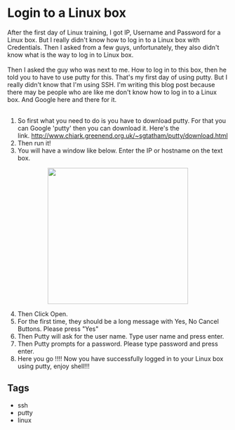 # Login to a Linux box

<div dir="ltr" style="text-align: left;" trbidi="on">After the first day of Linux training, I got IP, Username and Password for a Linux box. But I really didn't know how to&nbsp;log in&nbsp;to a Linux box with Credentials. Then I asked from a few guys, unfortunately, they also didn't know what is the way to&nbsp;log in&nbsp;to Linux box.<br /><div><br /></div><div>Then I asked the guy who was next to me. How to&nbsp;log in&nbsp;to this box, then he told you to have to use putty for this. That's my first day of using putty. But I really didn't know that I'm using SSH. I'm writing this blog post because there may be people who are like me don't know how to log in to a Linux box. And&nbsp;Google&nbsp;here and there for it.</div><div><br /></div><div><ol><li>So first what you need to do is you have to download putty. For that you can&nbsp;Google&nbsp;'putty' then you can download it. Here's the link.&nbsp;<a href="http://www.chiark.greenend.org.uk/~sgtatham/putty/download.html">http://www.chiark.greenend.org.uk/~sgtatham/putty/download.html</a></li><li>Then run it!</li><li>You will have a window like below. Enter the IP or&nbsp;hostname&nbsp;on the text box.</li></ol><div class="separator" style="clear: both; text-align: center;"><a href="http://www.unixwiz.net/images/putty-openssh-3.gif" imageanchor="1" style="margin-left: 1em; margin-right: 1em;"><img border="0" src="https://www.unixwiz.net/images/putty-openssh-3.gif" height="310" width="320"></a></div><div><ol start="4"><li>Then Click Open.</li><li>For the first time, they should be a long message with Yes, No Cancel Buttons. Please press "Yes"</li><li>Then Putty will ask for the user name. Type user name and press enter.</li><li>Then Putty prompts for a password. Please type password and press enter.</li><li>Here you go !!!! Now you have&nbsp;successfully logged in to your Linux box using putty, enjoy shell!!!&nbsp;</li></ol></div></div></div>

## Tags

- ssh
- putty
- linux
